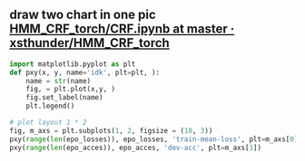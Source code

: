 



draw two chart in one pic 
[HMM_CRF_torch/CRF.ipynb at master · xsthunder/HMM_CRF_torch](https://github.com/xsthunder/HMM_CRF_torch/blob/master/nb/CRF.ipynb)
----------

```python
import matplotlib.pyplot as plt
def pxy(x, y, name='idk', plt=plt, ):
    name = str(name)
    fig, = plt.plot(x,y, )
    fig.set_label(name)
    plt.legend()

# plot layout 1 * 2
fig, m_axs = plt.subplots(1, 2, figsize = (10, 3)) 
pxy(range(len(epo_losses)), epo_losses, 'train-mean-loss', plt=m_axs[0])
pxy(range(len(epo_acces)), epo_acces, 'dev-acc', plt=m_axs[1])
```
